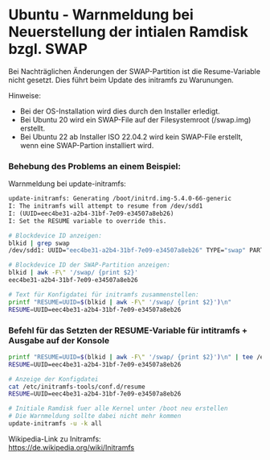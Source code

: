 # Ubuntu - Warnmeldung bei Neuerstellung der intialen Ramdisk bzgl. SWAP

Bei Nachträglichen Änderungen der SWAP-Partition ist die Resume-Variable nicht gesetzt.
Dies führt beim Update des initramfs zu Warunungen.

Hinweise:
- Bei der OS-Installation wird dies durch den Installer erledigt.
- Bei Ubuntu 20 wird ein SWAP-File  auf der Filesystemroot (/swap.img) erstellt.
- Bei Ubuntu 22 ab Installer ISO 22.04.2 wird kein SWAP-File erstellt, wenn eine SWAP-Partion installiert wird.

### Behebung des Problems an einem Beispiel:

Warnmeldung bei update-initramfs:

```txt
update-initramfs: Generating /boot/initrd.img-5.4.0-66-generic
I: The initramfs will attempt to resume from /dev/sdd1
I: (UUID=eec4be31-a2b4-31bf-7e09-e34507a8eb26)
I: Set the RESUME variable to override this.
```

```bash
# Blockdevice ID anzeigen:
blkid | grep swap
/dev/sdd1: UUID="eec4be31-a2b4-31bf-7e09-e34507a8eb26" TYPE="swap" PARTUUID="7ae5d632-2b38-1b34-8556-0f37ced7cd6a"

# Blockdevice ID der SWAP-Partition anzeigen:
blkid | awk -F\" '/swap/ {print $2}'
eec4be31-a2b4-31bf-7e09-e34507a8eb26

# Text für Konfigdatei für initramfs zusammenstellen:
printf "RESUME=UUID=$(blkid | awk -F\" '/swap/ {print $2}')\n"
RESUME=UUID=eec4be31-a2b4-31bf-7e09-e34507a8eb26
```
### Befehl für das Setzten der RESUME-Variable für intitramfs + Ausgabe auf der Konsole

```bash
printf "RESUME=UUID=$(blkid | awk -F\" '/swap/ {print $2}')\n" | tee /etc/initramfs-tools/conf.d/resume
RESUME=UUID=eec4be31-a2b4-31bf-7e09-e34507a8eb26

# Anzeige der Konfigdatei
cat /etc/initramfs-tools/conf.d/resume
RESUME=UUID=eec4be31-a2b4-31bf-7e09-e34507a8eb26

# Initiale Ramdisk fuer alle Kernel unter /boot neu erstellen
# Die Warnmeldung sollte dabei nicht mehr kommen
update-initramfs -u -k all
```

Wikipedia-Link zu Initramfs:  
https://de.wikipedia.org/wiki/Initramfs

